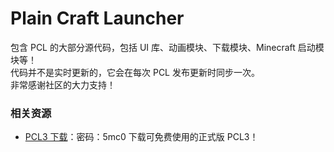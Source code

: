 # Plain Craft Launcher

包含 PCL 的大部分源代码，包括 UI 库、动画模块、下载模块、Minecraft 启动模块等！<br/>
代码并不是实时更新的，它会在每次 PCL 发布更新时同步一次。<br/>
非常感谢社区的大力支持！
<br/>
### 相关资源
- [PCL3 下载](https://tongtianyema.lanzouo.com/iPAli2v0w5cd)：密码：5mc0 下载可免费使用的正式版 PCL3！
